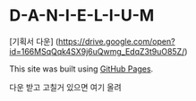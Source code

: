 # D-A-N-I-E-L-I-U-M

[기획서 다운] (https://drive.google.com/open?id=166MSqQqk4SX9j6uQwmg_EdqZ3t9uO85Z/)

This site was built using [GitHub Pages](https://pages.github.com/).

다운 받고 고칠거 있으면 여기 올려
